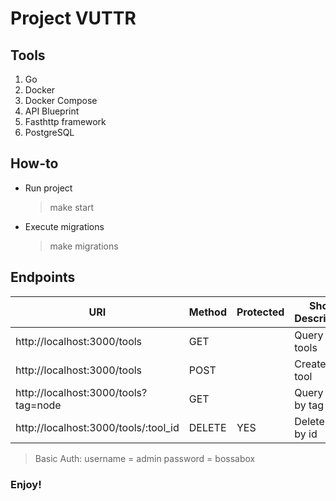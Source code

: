 # Project VUTTR

## Tools

1. Go
2. Docker
3. Docker Compose
4. API Blueprint
5. Fasthttp framework
6. PostgreSQL

## How-to

* Run project
  > make start
  
* Execute migrations
  > make migrations

## Endpoints

| URI                                     |  Method     |  Protected  |    Short Description   |
|-----------------------------------------|-------------|-------------|------------------------|
| http://localhost:3000/tools             |   GET       |             |  Query all tools       |
| http://localhost:3000/tools             |   POST      |             |  Create a tool         |
| http://localhost:3000/tools?tag=node    |   GET       |             |  Query tools by tag    |
| http://localhost:3000/tools/:tool_id    |   DELETE    |       YES   |  Delete tool by id     |


> Basic Auth: username = admin password = bossabox
  
 
### Enjoy!